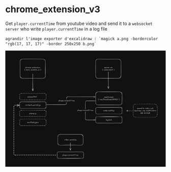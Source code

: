# chrome_extension_v3

Get `player.currentTime` from youtube video and send it to a `websocket server` who write `player.currentTime` in a log file

    agrandir l'image exporter d'excalidraw : `magick a.png -bordercolor "rgb(17, 17, 17)" -border 250x250 b.png`

![](https://github.com/nemo6/chrome_extension_v3/blob/main/img/excalidraw_schema.png)
